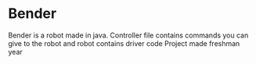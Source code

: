 # Bender
Bender is a robot made in java.
Controller file contains commands you can give to the robot and robot contains driver code Project made freshman year
